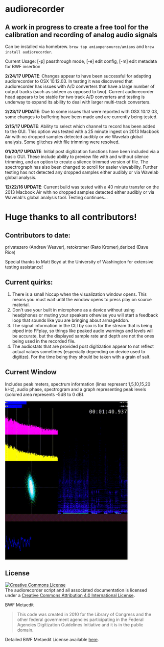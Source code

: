 # audiorecorder

## A work in progress to create a free tool for the calibration and recording of analog audio signals

Can be installed via homebrew. `brew tap amiaopensource/amiaos` and `brew install audiorecorder`.

Current Usage: [-p] passthrough mode, [-e] edit config, [-m] edit metadata for BWF insertion

**2/24/17 UPDATE**: Changes appear to have been successful for adapting audiorecorder to OSX 10.12.03.  In testing it was discovered that audiorecorder has issues with A/D converters that have a large number of output tracks (such as sixteen as opposed to two).  Current audiorecorder head appears to be stable for two track A/D converters and testing is underway to expand its ability to deal with larger multi-track converters.

**2/23/17 UPDATE**: Due to some issues that were reported with OSX 10.12.03, some changes to buffering have been made and are currently being tested.

**2/15/17 UPDATE**: Ability to select which channel to record has been added to the GUI. This option was tested with a 25 minute ingest on 2013 Macbook Air with no dropped samples detected audibly or vie Wavelab global analysis.  Some glitches with file trimming were resolved.

**01/20/17 UPDATE**: Initial post digitization functions have been included via a basic GUI.  These include ability to preview file with and without silence trimming, and an option to create a silence trimmed version of file. The spectrograph has also been changed to scroll for easier viewability. Further testing has not detected any dropped samples either audibly or via Wavelab global analysis. 

**12/22/16 UPDATE**: Current build was tested with a 40 minute transfer on the 2013 Macbook Air with no dropped samples detected either audibly or via Wavelab's global analysis tool.  Testing continues...

# Huge thanks to all contributors!
## Contributors to date:
privatezero (Andrew Weaver), retokromer (Reto Kromer),dericed (Dave Rice)

Special thanks to Matt Boyd at the University of Washington for extensive testing assistance!


## Current quirks:

1. There is a small hiccup when the visualization window opens. This means you must wait until the window opens to press play on source material.
2. Don't use your built in microphone as a device without using headphones or muting your speakers othewise you will start a feedback loop that sounds like you are bringing about armageddon.
3. The signal information in the CLI by sox is for the stream that is being piped into FFplay, so things like peaked audio warnings and levels will be accurate, but the displayed sample rate and depth are not the ones being used in the recorded file.
4. The audiostats that are provided post digitization appear to not reflect actual values sometimes (especially depending on device used to digitize).  For the time being they should be taken with a grain of salt.

## Current Window
Includes peak meters, spectrum information (lines represent 1,5,10,15,20 kHz), audio phase, spectrogram and a graph representing peak levels (colored area represents -5dB to 0 dB).

![Window](https://github.com/amiaopensource/audiorecorder/blob/master/current_interface.gif)


## License
<a rel="license" href="http://creativecommons.org/licenses/by/4.0/"><img alt="Creative Commons License" style="border-width:0" src="https://i.creativecommons.org/l/by/4.0/88x31.png" /></a><br />The audiorecorder script and all associated documentation is licensed under a <a rel="license" href="http://creativecommons.org/licenses/by/4.0/">Creative Commons Attribution 4.0 International License</a>.

BWF Metaedit

>This code was created in 2010 for the Library of Congress and the other federal government agencies participating in the Federal Agencies Digitization Guidelines Initiative and it is in the public domain.

Detailed BWF Metaedit License available [here](https://mediaarea.net/BWFMetaEdit/License).

